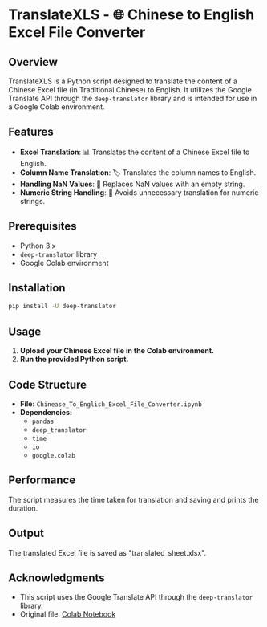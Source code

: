 # TranslateXLS - 🌐 Chinese to English Excel File Converter

## Overview

TranslateXLS is a Python script designed to translate the content of a Chinese Excel file (in Traditional Chinese) to English. It utilizes the Google Translate API through the `deep-translator` library and is intended for use in a Google Colab environment.

## Features

-   **Excel Translation**: 📊 Translates the content of a Chinese Excel file to English.
-   **Column Name Translation**: 🏷️ Translates the column names to English.
-   **Handling NaN Values**: 🚫 Replaces NaN values with an empty string.
-   **Numeric String Handling**: 🔢 Avoids unnecessary translation for numeric strings.

## Prerequisites

-   Python 3.x
-   `deep-translator` library
-   Google Colab environment

## Installation

```bash
pip install -U deep-translator
```

## Usage

1. **Upload your Chinese Excel file in the Colab environment.**
2. **Run the provided Python script.**

## Code Structure

-   **File:** `Chinease_To_English_Excel_File_Converter.ipynb`
-   **Dependencies:**
    -   `pandas`
    -   `deep_translator`
    -   `time`
    -   `io`
    -   `google.colab`

## Performance

The script measures the time taken for translation and saving and prints the duration.

## Output

The translated Excel file is saved as "translated_sheet.xlsx".

## Acknowledgments

-   This script uses the Google Translate API through the `deep-translator` library.
-   Original file: [Colab Notebook](https://colab.research.google.com/drive/1hLNNr2Esa0LC32GU7a9EFc7zKEhWfuyt)

```

```
